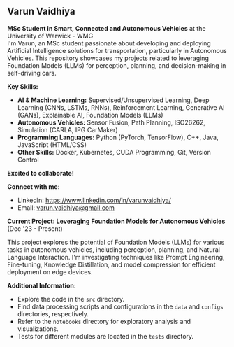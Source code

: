 ## Varun Vaidhiya

**MSc Student in Smart, Connected and Autonomous Vehicles** at the University of Warwick - WMG  
I'm Varun, an MSc student passionate about developing and deploying Artificial Intelligence solutions for transportation, particularly in Autonomous Vehicles.  This repository showcases my projects related to leveraging Foundation Models (LLMs) for perception, planning, and decision-making in self-driving cars.

**Key Skills:**

* **AI & Machine Learning:** Supervised/Unsupervised Learning, Deep Learning (CNNs, LSTMs, RNNs), Reinforcement Learning, Generative AI (GANs), Explainable AI, Foundation Models (LLMs)
* **Autonomous Vehicles:**  Sensor Fusion, Path Planning,  ISO26262, Simulation (CARLA, IPG CarMaker)
* **Programming Languages:** Python (PyTorch, TensorFlow), C++, Java, JavaScript (HTML/CSS)
* **Other Skills:** Docker, Kubernetes, CUDA Programming, Git, Version Control

**Excited to collaborate!**

**Connect with me:**

* LinkedIn: https://www.linkedin.com/in/varunvaidhiya/
* Email: varun.vaidhiya@gmail.com

**Current Project: Leveraging Foundation Models for Autonomous Vehicles** (Dec '23 - Present)

This project explores the potential of Foundation Models (LLMs) for various tasks in autonomous vehicles, including perception, planning, and Natural Language Interaction. I'm investigating techniques like Prompt Engineering, Fine-tuning, Knowledge Distillation, and model compression for efficient deployment on edge devices.

**Additional Information:**

* Explore the code in the `src` directory.
* Find data processing scripts and configurations in the `data` and `configs` directories, respectively.
* Refer to the `notebooks` directory for exploratory analysis and visualizations.
* Tests for different modules are located in the `tests` directory.
